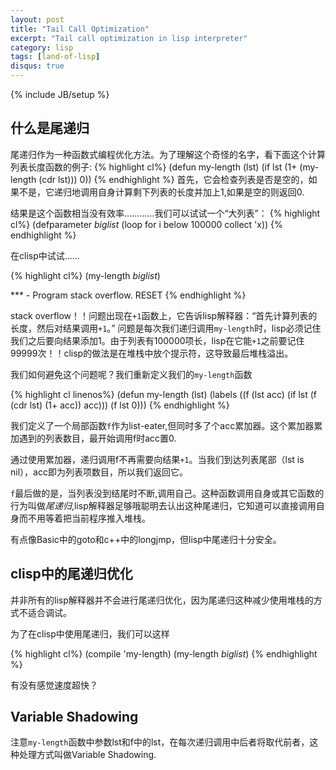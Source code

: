 ```yaml
---
layout: post
title: "Tail Call Optimization"
excerpt: "Tail call optimization in lisp interpreter"
category: lisp
tags: [land-of-lisp]
disqus: true
---
```

{% include JB/setup %}

## 什么是尾递归

尾递归作为一种函数式编程优化方法。为了理解这个奇怪的名字，看下面这个计算列表长度函数的例子:
{% highlight cl%}
(defun my-length (lst)
  (if lst
      (1+ (my-length (cdr lst)))
      0))
{% endhighlight %}
首先，它会检查列表是否是空的，如果不是，它递归地调用自身计算剩下列表的长度并加上1,如果是空的则返回0.

结果是这个函数相当没有效率…………我们可以试试一个“大列表”：
{% highlight cl%}
(defparameter *biglist* (loop for i below 100000 collect 'x))
{% endhighlight %}

在clisp中试试……

{% highlight cl%}
(my-length *biglist*)

*** - Program stack overflow. RESET
{% endhighlight %}

stack overflow！！问题出现在`+1`函数上，它告诉lisp解释器：“首先计算列表的长度，然后对结果调用`+1`。”
问题是每次我们递归调用`my-length`时，lisp必须记住我们之后要向结果添加1。由于列表有100000项长，lisp在它能`+1`之前要记住99999次！！clisp的做法是在堆栈中放个提示符，这导致最后堆栈溢出。

我们如何避免这个问题呢？我们重新定义我们的`my-length`函数

{% highlight cl linenos%}
(defun my-length (lst)
  (labels ((f (lst acc)
              (if lst
                 (f (cdr lst) (1+ acc))
                 acc)))
     (f lst 0)))
{% endhighlight %}

我们定义了一个局部函数`f`作为list-eater,但同时多了个acc累加器。这个累加器累加遇到的列表数目，最开始调用f时acc置0.

通过使用累加器，递归调用f不再需要向结果`+1`。当我们到达列表尾部（lst is nil），acc即为列表项数目，所以我们返回它。

`f`最后做的是，当列表没到结尾时不断,调用自己。这种函数调用自身或其它函数的行为叫做*尾递归*,lisp解释器足够哦聪明去认出这种尾递归，它知道可以直接调用自身而不用等着把当前程序推入堆栈。

有点像Basic中的goto和c++中的longjmp，但lisp中尾递归十分安全。

## clisp中的尾递归优化

并非所有的lisp解释器并不会进行尾递归优化，因为尾递归这种减少使用堆栈的方式不适合调试。

为了在clisp中使用尾递归，我们可以这样

{% highlight cl%}
(compile 'my-length)
(my-length *biglist*)
{% endhighlight %}

有没有感觉速度超快？

## Variable Shadowing

注意`my-length`函数中参数lst和f中的lst，在每次递归调用中后者将取代前者，这种处理方式叫做Variable Shadowing.

